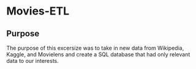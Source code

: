 # Movies-ETL

## Purpose
The purpose of this excersize was to take in new data from Wikipedia, Kaggle, and Movielens and create a SQL database that had only relevant data to our interests.
